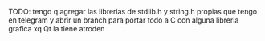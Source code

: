 TODO: tengo q agregar las librerias de stdlib.h y string.h propias que tengo en telegram y abrir un branch para portar todo a C con alguna libreria grafica xq Qt la tiene atroden
